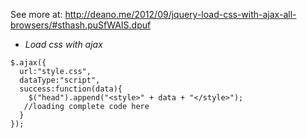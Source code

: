 See more at: 
http://deano.me/2012/09/jquery-load-css-with-ajax-all-browsers/#sthash.puSfWAIS.dpuf
* *Load css with ajax*  
```
$.ajax({
  url:"style.css",
  dataType:"script",
  success:function(data){
    $("head").append("<style>" + data + "</style>");
   //loading complete code here
  }
});
```